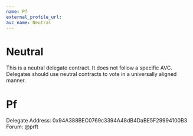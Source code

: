 ```yaml
---
name: Pf
external_profile_url:
avc_name: Neutral
---
```


# Neutral

This is a neutral delegate contract. It does not follow a specific AVC. Delegates should use neutral contracts to vote in a universally aligned manner.

# Pf
Delegate Address: 0x94A388BEC0769c3394A48dB4DaBE5F29994100B3  
Forum: @prft  
